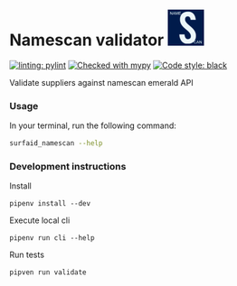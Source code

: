 # Namescan validator ![./resources/nmbrs_hibob.png](./resources/surfaid_namescan_64x64.png)

[![linting: pylint](https://img.shields.io/badge/linting-pylint-yellowgreen)](https://github.com/PyCQA/pylint)
[![Checked with mypy](http://www.mypy-lang.org/static/mypy_badge.svg)](http://mypy-lang.org/)
[![Code style: black](https://img.shields.io/badge/code%20style-black-000000.svg)](https://github.com/psf/black)

Validate suppliers against namescan emerald API 

### Usage
In your terminal, run the following command:
```bash
surfaid_namescan --help
```

### Development instructions
Install
```shell
pipenv install --dev
```
Execute local cli
```shell
pipenv run cli --help
```
Run tests
```shell
pipven run validate
```